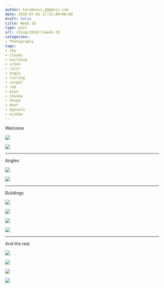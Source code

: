 ```yaml
---
author: karamanis.g@gmail.com
date: 2018-07-01 17:51:00+00:00
draft: false
title: Week 26
type: post
url: /blog/2018/7/week-26
categories:
- Photography
tags:
- sky
- clouds
- building
- urban
- color
- angle
- railing
- carpet
- red
- pipe
- shadow
- Vespa
- door
- Uppsala
- window
---
```


Welcome



  
   ![](https://images.squarespace-cdn.com/content/v1/4f3f61bae4b063b909445965/1530453184791-3X14J5370FFRQSSVVM80/ke17ZwdGBToddI8pDm48kF9aEDQaTpZHfWEO2zppK7Z7gQa3H78H3Y0txjaiv_0fDoOvxcdMmMKkDsyUqMSsMWxHk725yiiHCCLfrh8O1z5QPOohDIaIeljMHgDF5CVlOqpeNLcJ80NK65_fV7S1UX7HUUwySjcPdRBGehEKrDf5zebfiuf9u6oCHzr2lsfYZD7bBzAwq_2wCJyqgJebgg/20.jpg?format=original)

  

  
   ![](https://images.squarespace-cdn.com/content/v1/4f3f61bae4b063b909445965/1530453184637-HTK2AG8G48HWH5UX5805/ke17ZwdGBToddI8pDm48kF9aEDQaTpZHfWEO2zppK7Z7gQa3H78H3Y0txjaiv_0fDoOvxcdMmMKkDsyUqMSsMWxHk725yiiHCCLfrh8O1z5QPOohDIaIeljMHgDF5CVlOqpeNLcJ80NK65_fV7S1UX7HUUwySjcPdRBGehEKrDf5zebfiuf9u6oCHzr2lsfYZD7bBzAwq_2wCJyqgJebgg/21.jpg?format=original)

  



* * *

Angles



  
   ![](https://images.squarespace-cdn.com/content/v1/4f3f61bae4b063b909445965/1530453216456-ZAYG1EDAWBIO5RT4QLM0/ke17ZwdGBToddI8pDm48kLSERMgCVymnItqhne5EfYV7gQa3H78H3Y0txjaiv_0fDoOvxcdMmMKkDsyUqMSsMWxHk725yiiHCCLfrh8O1z5QHyNOqBUUEtDDsRWrJLTmMCg6RGY8TrcVSOIk4QoDPnvjthEs8TAhVmYN7i_-QaEW7L_Q40KNxq4S2FLq3V0y/10.jpg?format=original)

  

  
   ![](https://images.squarespace-cdn.com/content/v1/4f3f61bae4b063b909445965/1530453215994-QKN5X1X2SVATFC3P3DM8/ke17ZwdGBToddI8pDm48kC-1WaDuEJn03HRd8JSHdVR7gQa3H78H3Y0txjaiv_0fDoOvxcdMmMKkDsyUqMSsMWxHk725yiiHCCLfrh8O1z5QHyNOqBUUEtDDsRWrJLTmzUsryC7riGV7bTeYhg5SegUu_PX4D0A1l7vbeB16yANeTY_2EJ-nyp4DtEzWP91P/11.jpg?format=original)

  



* * *

Buildings



  
   ![](https://images.squarespace-cdn.com/content/v1/4f3f61bae4b063b909445965/1530453261250-84RN5F1ECX2X3UFEX72G/ke17ZwdGBToddI8pDm48kJUlZr2Ql5GtSKWrQpjur5t7gQa3H78H3Y0txjaiv_0fDoOvxcdMmMKkDsyUqMSsMWxHk725yiiHCCLfrh8O1z5QPOohDIaIeljMHgDF5CVlOqpeNLcJ80NK65_fV7S1UfNdxJhjhuaNor070w_QAc94zjGLGXCa1tSmDVMXf8RUVhMJRmnnhuU1v2M8fLFyJw/1.jpg?format=original)

  

  
   ![](https://images.squarespace-cdn.com/content/v1/4f3f61bae4b063b909445965/1530453261593-LV9C4EULCQ0ZDBPOQ09S/ke17ZwdGBToddI8pDm48kLSERMgCVymnItqhne5EfYV7gQa3H78H3Y0txjaiv_0fDoOvxcdMmMKkDsyUqMSsMWxHk725yiiHCCLfrh8O1z5QHyNOqBUUEtDDsRWrJLTmMCg6RGY8TrcVSOIk4QoDPnvjthEs8TAhVmYN7i_-QaEW7L_Q40KNxq4S2FLq3V0y/2.jpg?format=original)

  

  
   ![](https://images.squarespace-cdn.com/content/v1/4f3f61bae4b063b909445965/1530453263672-6IU7S9O0A6Z766DQ5WP2/ke17ZwdGBToddI8pDm48kLSERMgCVymnItqhne5EfYV7gQa3H78H3Y0txjaiv_0fDoOvxcdMmMKkDsyUqMSsMWxHk725yiiHCCLfrh8O1z5QHyNOqBUUEtDDsRWrJLTmMCg6RGY8TrcVSOIk4QoDPnvjthEs8TAhVmYN7i_-QaEW7L_Q40KNxq4S2FLq3V0y/3.jpg?format=original)

  

  
   ![](https://images.squarespace-cdn.com/content/v1/4f3f61bae4b063b909445965/1530453263670-913FUVKD7YENGHX5DFRP/ke17ZwdGBToddI8pDm48kLSERMgCVymnItqhne5EfYV7gQa3H78H3Y0txjaiv_0fDoOvxcdMmMKkDsyUqMSsMWxHk725yiiHCCLfrh8O1z5QHyNOqBUUEtDDsRWrJLTmMCg6RGY8TrcVSOIk4QoDPnvjthEs8TAhVmYN7i_-QaEW7L_Q40KNxq4S2FLq3V0y/4.jpg?format=original)

  



* * *

And the rest



  
   ![](https://images.squarespace-cdn.com/content/v1/4f3f61bae4b063b909445965/1530453305636-2DF8Z0RLQO36XK6DV9SO/ke17ZwdGBToddI8pDm48kLSERMgCVymnItqhne5EfYV7gQa3H78H3Y0txjaiv_0fDoOvxcdMmMKkDsyUqMSsMWxHk725yiiHCCLfrh8O1z5QHyNOqBUUEtDDsRWrJLTmMCg6RGY8TrcVSOIk4QoDPnvjthEs8TAhVmYN7i_-QaEW7L_Q40KNxq4S2FLq3V0y/32.jpg?format=original)

  

  
   ![](https://images.squarespace-cdn.com/content/v1/4f3f61bae4b063b909445965/1530453302686-XVT0Y6XXU9VDPNO4OY76/ke17ZwdGBToddI8pDm48kLSERMgCVymnItqhne5EfYV7gQa3H78H3Y0txjaiv_0fDoOvxcdMmMKkDsyUqMSsMWxHk725yiiHCCLfrh8O1z5QHyNOqBUUEtDDsRWrJLTmMCg6RGY8TrcVSOIk4QoDPnvjthEs8TAhVmYN7i_-QaEW7L_Q40KNxq4S2FLq3V0y/30.jpg?format=original)

  

  
   ![](https://images.squarespace-cdn.com/content/v1/4f3f61bae4b063b909445965/1530453302572-GFTBQJDAMBQFKB666MUY/ke17ZwdGBToddI8pDm48kLSERMgCVymnItqhne5EfYV7gQa3H78H3Y0txjaiv_0fDoOvxcdMmMKkDsyUqMSsMWxHk725yiiHCCLfrh8O1z5QHyNOqBUUEtDDsRWrJLTmMCg6RGY8TrcVSOIk4QoDPnvjthEs8TAhVmYN7i_-QaEW7L_Q40KNxq4S2FLq3V0y/31.jpg?format=original)

  

  
   ![](https://images.squarespace-cdn.com/content/v1/4f3f61bae4b063b909445965/1530453304546-L475EJVXEQGP6OO0LXW2/ke17ZwdGBToddI8pDm48kLSERMgCVymnItqhne5EfYV7gQa3H78H3Y0txjaiv_0fDoOvxcdMmMKkDsyUqMSsMWxHk725yiiHCCLfrh8O1z5QHyNOqBUUEtDDsRWrJLTmMCg6RGY8TrcVSOIk4QoDPnvjthEs8TAhVmYN7i_-QaEW7L_Q40KNxq4S2FLq3V0y/33.jpg?format=original)

  



